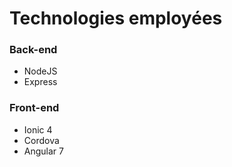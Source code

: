 # Technologies employées

### Back-end

- NodeJS
- Express

### Front-end

- Ionic 4
- Cordova
- Angular 7